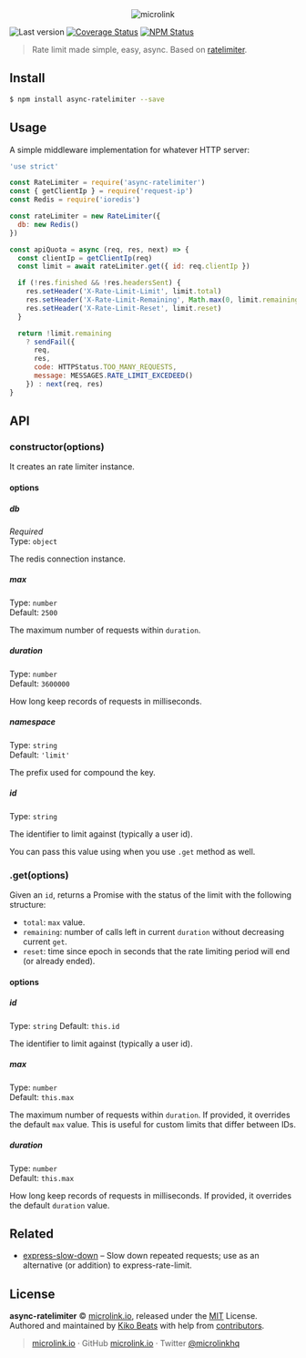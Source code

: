<div align='center'>
  <img src='https://cdn.microlink.io/logo/banner.png' alt='microlink'>
</div>

![Last version](https://img.shields.io/github/tag/microlinkhq/async-ratelimiter.svg?style=flat-square)
[![Coverage Status](https://img.shields.io/coveralls/microlinkhq/async-ratelimiter.svg?style=flat-square)](https://coveralls.io/github/microlinkhq/async-ratelimiter)
[![NPM Status](https://img.shields.io/npm/dm/async-ratelimiter.svg?style=flat-square)](https://www.npmjs.org/package/async-ratelimiter)

> Rate limit made simple, easy, async. Based on [ratelimiter](https://github.com/tj/node-ratelimiter).

## Install

```bash
$ npm install async-ratelimiter --save
```

## Usage

A simple middleware implementation for whatever HTTP server:

```js
'use strict'

const RateLimiter = require('async-ratelimiter')
const { getClientIp } = require('request-ip')
const Redis = require('ioredis')

const rateLimiter = new RateLimiter({
  db: new Redis()
})

const apiQuota = async (req, res, next) => {
  const clientIp = getClientIp(req)
  const limit = await rateLimiter.get({ id: req.clientIp })

  if (!res.finished && !res.headersSent) {
    res.setHeader('X-Rate-Limit-Limit', limit.total)
    res.setHeader('X-Rate-Limit-Remaining', Math.max(0, limit.remaining - 1))
    res.setHeader('X-Rate-Limit-Reset', limit.reset)
  }

  return !limit.remaining
    ? sendFail({
      req,
      res,
      code: HTTPStatus.TOO_MANY_REQUESTS,
      message: MESSAGES.RATE_LIMIT_EXCEDEED()
    }) : next(req, res)
}
```

## API

### constructor(options)

It creates an rate limiter instance.

#### options

##### db

_Required_<br>
Type: `object`

The redis connection instance.

##### max

Type: `number`<br>
Default: `2500`

The maximum number of requests within `duration`.

##### duration

Type: `number`<br>
Default: `3600000`

How long keep records of requests in milliseconds.

##### namespace

Type: `string`<br>
Default: `'limit'`

The prefix used for compound the key.

##### id

Type: `string`

The identifier to limit against (typically a user id).

You can pass this value using when you use `.get` method as well.

### .get(options)

Given an `id`, returns a Promise with the status of the limit with the following structure:

- `total`: `max` value.
- `remaining`: number of calls left in current `duration` without decreasing current `get`.
- `reset`: time since epoch in seconds that the rate limiting period will end (or already ended).

#### options

##### id

Type: `string`
Default: `this.id`

The identifier to limit against (typically a user id).

##### max

Type: `number`</br>
Default: `this.max`

The maximum number of requests within `duration`. If provided, it overrides the default `max` value. This is useful for custom limits that differ between IDs.

##### duration

Type: `number`</br>
Default: `this.max`

How long keep records of requests in milliseconds. If provided, it overrides the default `duration` value.

## Related

- [express-slow-down](https://github.com/nfriedly/express-slow-down) – Slow down repeated requests; use as an alternative (or addition) to express-rate-limit.

## License

**async-ratelimiter** © [microlink.io](https://microlink.io), released under the [MIT](https://github.com/microlinkhq/async-ratelimiter/blob/master/LICENSE.md) License.<br>
Authored and maintained by [Kiko Beats](https://kikobeats.com) with help from [contributors](https://github.com/microlinkhq/async-ratelimiter/contributors).

> [microlink.io](https://microlink.io) · GitHub [microlink.io](https://github.com/microlinkhq) · Twitter [@microlinkhq](https://twitter.com/microlinkhq)
